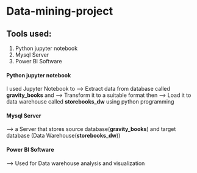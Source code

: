 # Data-mining-project
## Tools used: 
1. Python jupyter notebook
2. Mysql Server
3. Power BI Software
#### Python jupyter notebook
I used Jupyter Notebook to 
--> Extract data from database called **gravity_books** and 
--> Transform it to a suitable format then 
--> Load it to data warehouse called **storebooks_dw** using python programming

#### Mysql Server
--> a Server that stores source database(**gravity_books**) and target database (Data Warehouse(**storebooks_dw**))

#### Power BI Software
--> Used for Data warehouse analysis and visualization 
